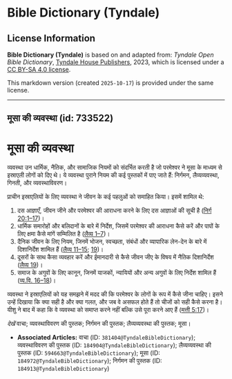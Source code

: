 # Bible Dictionary (Tyndale)

## License Information

**Bible Dictionary (Tyndale)** is based on and adapted from: _Tyndale Open Bible Dictionary_, [Tyndale House Publishers](https://tyndaleopenresources.com/), 2023, which is licensed under a [CC BY-SA 4.0 license](https://creativecommons.org/licenses/by-sa/4.0/legalcode.en).

This markdown version (created `2025-10-17`) is provided under the same license.



--------------------------------

## मूसा की व्यवस्था (id: 733522)

मूसा की व्यवस्था
================

व्यवस्था उन धार्मिक, नैतिक, और सामाजिक नियमों को संदर्भित करती है जो परमेश्वर ने मूसा के माध्यम से इस्राएली लोगों को दिए थे। ये व्यवस्था पुराने नियम की कई पुस्तकों में पाए जाते हैं: निर्गमन, लैव्यव्यवस्था, गिनती, और व्यवस्थाविवरण।

प्राचीन इस्राएलियों के लिए व्यवस्था ने जीवन के कई पहलुओं को समाहित किया। इसमें शामिल थे:

1. दस आज्ञाएँ, जीवन जीने और परमेश्वर की आराधना करने के लिए दस आज्ञाओं की सूची है ([निर्ग 20:1–17](https://ref.ly/Exod20:1-Exod20:17))।
2. धार्मिक समारोहों और बलिदानों के बारे में निर्देश, जिसमें परमेश्वर की आराधना कैसे करें और पापों के लिए क्षमा कैसे मांगें सम्मिलित है ([लैव्य 1–7](https://ref.ly/Lev1:1-Lev7:38))।
3. दैनिक जीवन के लिए नियम, जिनमें भोजन, स्वच्छता, संबंधों और व्यापारिक लेन\-देन के बारे में दिशानिर्देश शामिल हैं ([लैव्य 11–15](https://ref.ly/Lev11:1-Lev15:33); [19](https://ref.ly/Lev19:1-Lev19:37))।
4. दूसरों के साथ कैसा व्यवहार करें और ईमानदारी से कैसे जीवन जीए के विषय में नैतिक दिशानिर्देश ([लैव्य 19](https://ref.ly/Lev19:1-Lev19:37))।
5. समाज के अगुवों के लिए कानून, जिनमें याजकों, न्यायियों और अन्य अगुवों के लिए निर्देश शामिल हैं ([व्य.वि. 16–18](https://ref.ly/Deut16:1-Deut18:22))।

व्यवस्था ने इस्राएलियों को यह समझने में मदद की कि परमेश्वर के लोगों के रूप में कैसे जीना चाहिए। इसने उन्हें दिखाया कि क्या सही है और क्या गलत, और जब वे असफल होते हैं तो चीजों को सही कैसे करना है। यीशु ने बाद में कहा कि वे व्यवस्था को समाप्त करने नहीं बल्कि उसे पूरा करने आए हैं ([मत्ती 5:17](https://ref.ly/Matt5:17))।

*देखें* वाचा; व्यवस्थाविवरण की पुस्तक; निर्गमन की पुस्तक; लैव्यव्यवस्था की पुस्तक; मूसा।

* **Associated Articles:** वाचा (ID: `381404@TyndaleBibleDictionary`); व्यवस्थाविवरण की पुस्तक (ID: `184904@TyndaleBibleDictionary`); लैव्यव्यवस्था की पुस्तक (ID: `594663@TyndaleBibleDictionary`); मूसा (ID: `184972@TyndaleBibleDictionary`); निर्गमन की पुस्तक  (ID: `184913@TyndaleBibleDictionary`)

